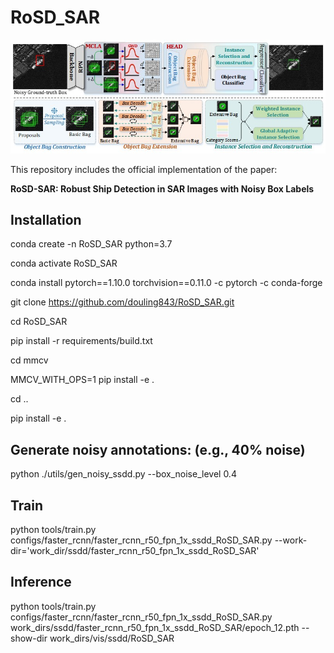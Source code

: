 # RoSD_SAR

![image text](https://github.com/douling843/RoSD_SAR/blob/main/images/fig3.jpg)

This repository includes the official implementation of the paper:  

**RoSD-SAR: Robust Ship Detection in SAR Images with Noisy Box Labels**
## Installation 

conda create -n RoSD_SAR python=3.7

conda activate RoSD_SAR


conda install pytorch==1.10.0 torchvision==0.11.0 -c pytorch -c conda-forge


git clone https://github.com/douling843/RoSD_SAR.git

cd RoSD_SAR


pip install -r requirements/build.txt

cd mmcv

MMCV_WITH_OPS=1 pip install -e . 

cd ..

pip install -e .


##  Generate noisy annotations: (e.g., 40% noise)
python ./utils/gen_noisy_ssdd.py --box_noise_level 0.4

## Train
python tools/train.py configs/faster_rcnn/faster_rcnn_r50_fpn_1x_ssdd_RoSD_SAR.py --work-dir='work_dir/ssdd/faster_rcnn_r50_fpn_1x_ssdd_RoSD_SAR' 

## Inference
python tools/train.py configs/faster_rcnn/faster_rcnn_r50_fpn_1x_ssdd_RoSD_SAR.py  work_dirs/ssdd/faster_rcnn_r50_fpn_1x_ssdd_RoSD_SAR/epoch_12.pth --show-dir work_dirs/vis/ssdd/RoSD_SAR



